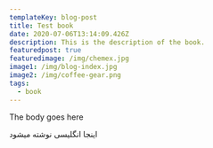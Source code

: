 ```yaml
---
templateKey: blog-post
title: Test book
date: 2020-07-06T13:14:09.426Z
description: This is the description of the book.
featuredpost: true
featuredimage: /img/chemex.jpg
image1: /img/blog-index.jpg
image2: /img/coffee-gear.png
tags:
  - book
---
```

The body goes here

اینجا انگلیسی نوشته میشود